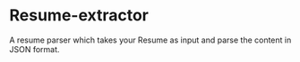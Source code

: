 # Resume-extractor
A resume parser which takes your Resume as input and parse the content in JSON format.
